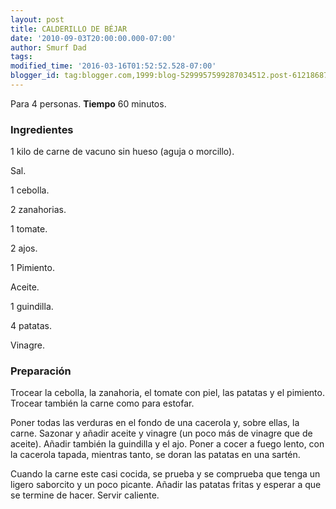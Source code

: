 ```yaml
---
layout: post
title: CALDERILLO DE BÉJAR
date: '2010-09-03T20:00:00.000-07:00'
author: Smurf Dad
tags: 
modified_time: '2016-03-16T01:52:52.528-07:00'
blogger_id: tag:blogger.com,1999:blog-5299957599287034512.post-6121868714656470207
---
```


Para 4 personas.
<b>Tiempo</b> 60 minutos.

<h3>Ingredientes</h3>

1 kilo de carne de vacuno sin hueso (aguja o morcillo).

Sal.

1 cebolla.

2 zanahorias.

1 tomate.

2 ajos.

1 Pimiento.

Aceite.

1 guindilla.

4 patatas.

Vinagre.

<h3>Preparación</h3>

Trocear la cebolla, la zanahoria, el tomate con piel, las patatas y el pimiento. Trocear también la carne como para estofar.

Poner todas las verduras en el fondo de una cacerola y, sobre ellas, la carne. Sazonar y añadir aceite y vinagre (un poco más de vinagre que de aceite). Añadir también la guindilla y el ajo. Poner a cocer a fuego lento, con la cacerola tapada, mientras tanto, se doran las patatas en una sartén.

Cuando la carne este casi cocida, se prueba y se comprueba que tenga un ligero saborcito y un poco picante. Añadir las patatas fritas y esperar a que se termine de hacer. Servir caliente.

